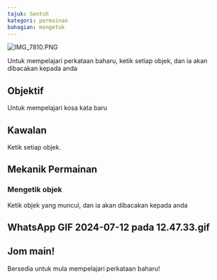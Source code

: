 ```yaml
---
tajuk: Sentuh
kategori: permainan
bahagian: mengetuk
---
```

![IMG_7810.PNG](https://help.Studycat.com/hc/article_attachments/34782105723161)


Untuk mempelajari perkataan baharu, ketik setiap objek, dan ia akan dibacakan kepada anda


## Objektif


Untuk mempelajari kosa kata baru


## Kawalan


Ketik setiap objek.


## Mekanik Permainan


### Mengetik objek


Ketik objek yang muncul, dan ia akan dibacakan kepada anda


## WhatsApp GIF 2024-07-12 pada 12.47.33.gif


## Jom main!


Bersedia untuk mula mempelajari perkataan baharu!